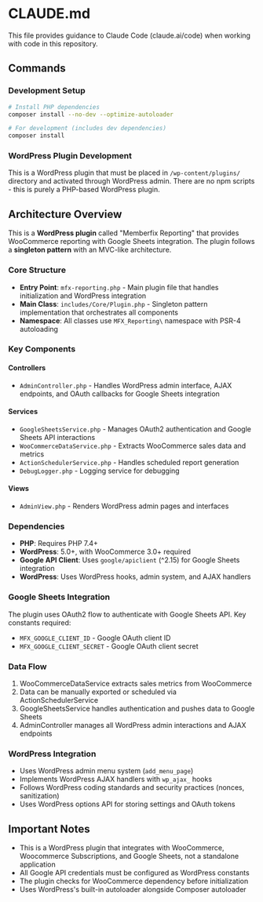 # CLAUDE.md

This file provides guidance to Claude Code (claude.ai/code) when working with code in this repository.

## Commands

### Development Setup
```bash
# Install PHP dependencies
composer install --no-dev --optimize-autoloader

# For development (includes dev dependencies)
composer install
```

### WordPress Plugin Development
This is a WordPress plugin that must be placed in `/wp-content/plugins/` directory and activated through WordPress admin. There are no npm scripts - this is purely a PHP-based WordPress plugin.

## Architecture Overview

This is a **WordPress plugin** called "Memberfix Reporting" that provides WooCommerce reporting with Google Sheets integration. The plugin follows a **singleton pattern** with an MVC-like architecture.

### Core Structure
- **Entry Point**: `mfx-reporting.php` - Main plugin file that handles initialization and WordPress integration
- **Main Class**: `includes/Core/Plugin.php` - Singleton pattern implementation that orchestrates all components
- **Namespace**: All classes use `MFX_Reporting\` namespace with PSR-4 autoloading

### Key Components

#### Controllers
- `AdminController.php` - Handles WordPress admin interface, AJAX endpoints, and OAuth callbacks for Google Sheets integration

#### Services
- `GoogleSheetsService.php` - Manages OAuth2 authentication and Google Sheets API interactions
- `WooCommerceDataService.php` - Extracts WooCommerce sales data and metrics
- `ActionSchedulerService.php` - Handles scheduled report generation
- `DebugLogger.php` - Logging service for debugging

#### Views
- `AdminView.php` - Renders WordPress admin pages and interfaces

### Dependencies
- **PHP**: Requires PHP 7.4+
- **WordPress**: 5.0+, with WooCommerce 3.0+ required
- **Google API Client**: Uses `google/apiclient` (^2.15) for Google Sheets integration
- **WordPress**: Uses WordPress hooks, admin system, and AJAX handlers

### Google Sheets Integration
The plugin uses OAuth2 flow to authenticate with Google Sheets API. Key constants required:
- `MFX_GOOGLE_CLIENT_ID` - Google OAuth client ID
- `MFX_GOOGLE_CLIENT_SECRET` - Google OAuth client secret

### Data Flow
1. WooCommerceDataService extracts sales metrics from WooCommerce
2. Data can be manually exported or scheduled via ActionSchedulerService
3. GoogleSheetsService handles authentication and pushes data to Google Sheets
4. AdminController manages all WordPress admin interactions and AJAX endpoints

### WordPress Integration
- Uses WordPress admin menu system (`add_menu_page`)
- Implements WordPress AJAX handlers with `wp_ajax_` hooks
- Follows WordPress coding standards and security practices (nonces, sanitization)
- Uses WordPress options API for storing settings and OAuth tokens

## Important Notes
- This is a WordPress plugin that integrates with WooCommerce, Woocommerce Subscriptions, and Google Sheets, not a standalone application
- All Google API credentials must be configured as WordPress constants
- The plugin checks for WooCommerce dependency before initialization
- Uses WordPress's built-in autoloader alongside Composer autoloader